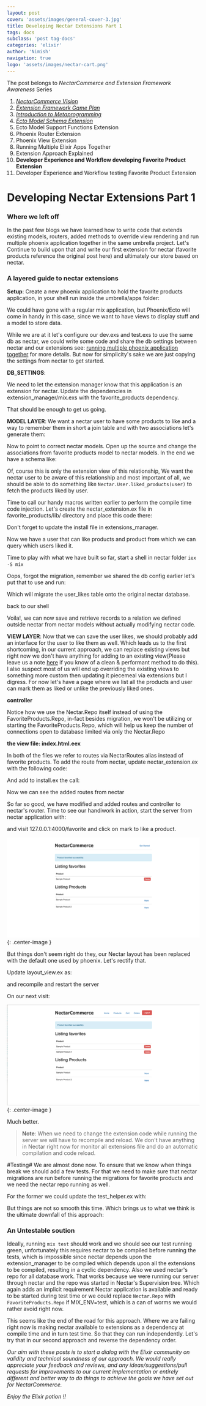 ```yaml
---
layout: post
cover: 'assets/images/general-cover-3.jpg'
title: Developing Nectar Extensions Part 1
tags: docs
subclass: 'post tag-docs'
categories: 'elixir'
author: 'Nimish'
navigation: true
logo: 'assets/images/nectar-cart.png'
---
```


>
The post belongs to _NectarCommerce and Extension Framework Awareness_ Series
>
1. _[NectarCommerce Vision](http://vinsol.com/blog/2016/04/08/nectarcommerce-vision/)_
1. _[Extension Framework Game Plan](http://vinsol.com/blog/2016/04/12/extension-framework-game-plan/)_
1. _[Introduction to Metaprogramming](http://vinsol.com/blog/2016/04/14/introduction-to-metaprogramming/)_
1. _[Ecto Model Schema Extension](http://vinsol.com/blog/2016/04/15/ecto-model-schema-extension/)_
1. Ecto Model Support Functions Extension
1. Phoenix Router Extension
1. Phoenix View Extension
1. Running Multiple Elixir Apps Together
1. Extension Approach Explained
1. **Developer Experience and Workflow developing Favorite Product Extension**
1. Developer Experience and Workflow testing Favorite Product Extension



Developing Nectar Extensions Part 1
=================


### Where we left off ###


In the past few blogs we have learned how to write code that extends existing models, routers, added methods to override view rendering and run multiple phoenix application together in the same umbrella project. Let's Continue to build upon that and write our first extension for nectar (favorite products reference the original post here) and ultimately our store based on nectar.


### A layered guide to nectar extensions ###


__Setup__: Create a new phoenix application to hold the favorite products application, in your shell run inside the umbrella/apps folder:

<script src="https://gist.github.com/nimish-mehta/994e51defad0787eb88e6611219066fb.js?file=new_phoenix_application.bash"></script>

We could have gone with a regular mix application, but Phoenix/Ecto will come in handy in this case, since we want to have views to display stuff and a model to store data.

While we are at it let's configure our dev.exs and test.exs to use the same db as nectar, we could write some code and share the db settings between nectar and our extensions see: [running multiple phoenix application together]() for more details. But now for simplicity's sake we are  just copying the settings from nectar to get started.

__DB_SETTINGS__:

<script src="https://gist.github.com/nimish-mehta/49dcc6c0bcf6123f536ccc13220bf7ea.js"></script>

We need to let the extension manager know that this application is an extension for nectar.
Update the dependencies in extension\_manager/mix.exs with the favorite_products dependency.

<script src="https://gist.github.com/nimish-mehta/418685331be5beb327c2890bc2257b0f.js"></script>

That should be enough to get us going.

__MODEL LAYER__: We want a nectar user to have some products to like and a way to remember them in short a join table and with two associations let's generate them:

<script src="https://gist.github.com/nimish-mehta/994e51defad0787eb88e6611219066fb.js?file=model_gen.bash"></script>

Now to point to correct nectar models. Open up the source and change the associations from favorite products model to nectar models. In the end we have a schema like:

<script src="https://gist.github.com/nimish-mehta/c6977aee042c259dc756846b20f0f476.js"></script>

Of, course this is only the extension view of this relationship, We want the nectar user to be aware of this relationship and most important of all, we should be able to do something like ```Nectar.User.liked_products(user)``` to fetch the products liked by user.

Time to call our handy macros written earlier to perform the compile time code injection. Let's create the nectar\_extension.ex file in favorite_products/lib/ directory and place this code there:

<script src="https://gist.github.com/nimish-mehta/c723dd21b0251d19b34c8e2f646e2398.js"></script>

Don't forget to update the install file in extensions_manager.

<script src="https://gist.github.com/nimish-mehta/116e7e7d0d3b03593e5184dff50c2a74.js"></script>

Now we have a user that can like products and product from which we can query which users liked it.

Time to play with what we have built so far, start a shell in nectar folder ```iex -S mix```

<script src="https://gist.github.com/nimish-mehta/2d8a3855496749e488c021f685e4115f.js"></script>

Oops, forgot the migration, remember we shared the db config earlier let's put that to use and run:

<script src="https://gist.github.com/nimish-mehta/994e51defad0787eb88e6611219066fb.js?file=migrate.bash"></script>

Which will migrate the user_likes table onto the original nectar database.

back to our shell

<script src="https://gist.github.com/nimish-mehta/d9f0fcf0b868b9a5869766dcd756b934.js"></script>


Voila!, we can now save and retrieve records to a relation we defined outside nectar from nectar models without actually modifying nectar code.

__VIEW LAYER__: Now that we can save the user likes, we should probably add an interface for the user to like them as well. Which leads us to the first shortcoming, in our current approach, we can replace existing views but right now we don't have anything for adding to an existing view(Please leave us a note [here]() if you know of a clean & performant method to do this). I also suspect most of us will end up overriding the existing views to something more custom then updating it piecemeal via extensions but I digress. For now let's have a page where we list all the products and user can mark them as liked or unlike the previously liked ones.

__controller__

<script src="https://gist.github.com/nimish-mehta/529ae0c19711ddc6cdd43ae3232a1a4d.js"></script>

Notice how we use the Nectar.Repo itself instead of using the FavoriteProducts.Repo, in-fact besides migration, we won't be utilizing or starting the FavoriteProducts.Repo, which will help us keep the number of connections open to database limited via only the Nectar.Repo

__the view file: index.html.eex__

<script src="https://gist.github.com/nimish-mehta/6721beb8eaa06859dbffcef48e99231a.js"></script>

In both of the files we refer to routes via NectarRoutes alias instead of favorite products.
To add the route from nectar, update nectar_extension.ex with the following code:

<script src="https://gist.github.com/nimish-mehta/b58e21723a335263e9efcd82b104d100.js"></script>

And add to install.ex the call:

<script src="https://gist.github.com/nimish-mehta/db7883f628837e7ebca5a1945c4d1bfe.js"></script>

Now we can see the added routes from nectar

<script src="https://gist.github.com/nimish-mehta/994e51defad0787eb88e6611219066fb.js?file=route.bash"></script>

So far so good, we have modified and added routes and controller to nectar's router. Time to see our handiwork in action, start the server from nectar application with:

<script src="https://gist.github.com/nimish-mehta/994e51defad0787eb88e6611219066fb.js?file=server.bash"></script>

and visit 127.0.0.1:4000/favorite and click on mark to like a product.

![Missing Layout](assets/images/before_layout.png){: .center-image }


But things don't seem right do they, our Nectar layout has been replaced with the default one used by phoenix. Let's rectify that.

Update layout_view.ex as:

<script src="https://gist.github.com/nimish-mehta/ceb97b1c0539f94d2a4bbf95b202a861.js"></script>

and recompile and restart the server

<script src="https://gist.github.com/nimish-mehta/994e51defad0787eb88e6611219066fb.js?file=compile.bash"></script>

On our next visit:

![Layout Present](assets/images/after_layout.png){: .center-image }

Much better.

> __Note__: When we need to change the extension code while running the server we will have to recompile and reload. We don't have anything in Nectar right now for monitor all extensions file and do an automatic compilation and code reload.


#Testing#
We are almost done now. To ensure that we know when things break we should add a few tests. For that we need to make sure that nectar migrations are run before running the migrations for favorite products and we need the nectar repo running as well.

For the former we could update the test_helper.ex with:

<script src="https://gist.github.com/nimish-mehta/795a1eacd54f876f774d3d91abcc8fb3.js"></script>

But things are not so smooth this time. Which brings us to what we think is the ultimate downfall of this approach:

### An Untestable soution ###

Ideally, running ```mix test``` should work and we should see our test running green, unfortunately this requires nectar to be compiled before running the tests, which is impossible since nectar depends upon the extension_manager to be compiled which depends upon all the extensions to be compiled, resulting in a cyclic dependency. Also we used nectar's repo for all database work. That works because we were running our server through nectar and the repo was started in Nectar's Supervision tree. Which again adds an implicit requirement Nectar application is available and ready to be started during test time or we could replace ```Nectar.Repo``` with ```FavoriteProducts.Repo``` if MIX_ENV=test, which is a can of worms we would rather avoid right now.

This seems like the end of the road for this approach. Where we are failing right now is making nectar available to extensions as a dependency at compile time and in turn test time. So that they can run independently. Let's try that in our second approach and reverse the dependency order.


>
_Our aim with these posts is to start a dialog with the Elixir community on validity and technical soundness of our approach. We would really appreciate your feedback and reviews, and any ideas/suggestions/pull requests for improvements to our current implementation or entirely different and better way to do things to achieve the goals we have set out for NectarCommerce._

_Enjoy the Elixir potion !!_
